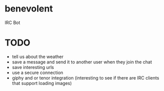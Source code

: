 # benevolent
IRC Bot

# TODO

- tell us about the weather
- save a message and send it to another user when they join the chat
- save interesting urls
- use a secure connection
- giphy and or tenor integration (interesting to see if there are IRC clients that support loading images)
